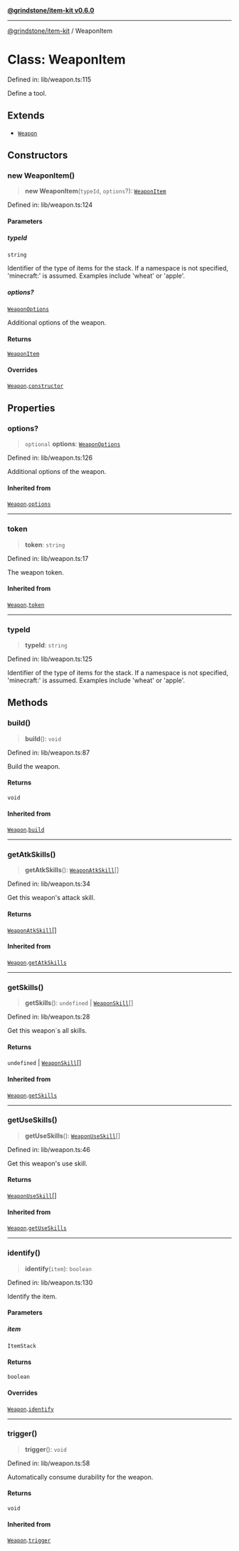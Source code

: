 [**@grindstone/item-kit v0.6.0**](../README.md)

***

[@grindstone/item-kit](../globals.md) / WeaponItem

# Class: WeaponItem

Defined in: lib/weapon.ts:115

Define a tool.

## Extends

- [`Weapon`](Weapon.md)

## Constructors

### new WeaponItem()

> **new WeaponItem**(`typeId`, `options`?): [`WeaponItem`](WeaponItem.md)

Defined in: lib/weapon.ts:124

#### Parameters

##### typeId

`string`

Identifier of the type of items for the stack.
If a namespace is not specified, 'minecraft:' is assumed.
Examples include 'wheat' or 'apple'.

##### options?

[`WeaponOptions`](../interfaces/WeaponOptions.md)

Additional options of the weapon.

#### Returns

[`WeaponItem`](WeaponItem.md)

#### Overrides

[`Weapon`](Weapon.md).[`constructor`](Weapon.md#constructors)

## Properties

### options?

> `optional` **options**: [`WeaponOptions`](../interfaces/WeaponOptions.md)

Defined in: lib/weapon.ts:126

Additional options of the weapon.

#### Inherited from

[`Weapon`](Weapon.md).[`options`](Weapon.md#options-1)

***

### token

> **token**: `string`

Defined in: lib/weapon.ts:17

The weapon token.

#### Inherited from

[`Weapon`](Weapon.md).[`token`](Weapon.md#token-1)

***

### typeId

> **typeId**: `string`

Defined in: lib/weapon.ts:125

Identifier of the type of items for the stack.
If a namespace is not specified, 'minecraft:' is assumed.
Examples include 'wheat' or 'apple'.

## Methods

### build()

> **build**(): `void`

Defined in: lib/weapon.ts:87

Build the weapon.

#### Returns

`void`

#### Inherited from

[`Weapon`](Weapon.md).[`build`](Weapon.md#build)

***

### getAtkSkills()

> **getAtkSkills**(): [`WeaponAtkSkill`](WeaponAtkSkill.md)[]

Defined in: lib/weapon.ts:34

Get this weapon's attack skill.

#### Returns

[`WeaponAtkSkill`](WeaponAtkSkill.md)[]

#### Inherited from

[`Weapon`](Weapon.md).[`getAtkSkills`](Weapon.md#getatkskills)

***

### getSkills()

> **getSkills**(): `undefined` \| [`WeaponSkill`](WeaponSkill.md)[]

Defined in: lib/weapon.ts:28

Get this weapon`s all skills.

#### Returns

`undefined` \| [`WeaponSkill`](WeaponSkill.md)[]

#### Inherited from

[`Weapon`](Weapon.md).[`getSkills`](Weapon.md#getskills)

***

### getUseSkills()

> **getUseSkills**(): [`WeaponUseSkill`](WeaponUseSkill.md)[]

Defined in: lib/weapon.ts:46

Get this weapon's use skill.

#### Returns

[`WeaponUseSkill`](WeaponUseSkill.md)[]

#### Inherited from

[`Weapon`](Weapon.md).[`getUseSkills`](Weapon.md#getuseskills)

***

### identify()

> **identify**(`item`): `boolean`

Defined in: lib/weapon.ts:130

Identify the item.

#### Parameters

##### item

`ItemStack`

#### Returns

`boolean`

#### Overrides

[`Weapon`](Weapon.md).[`identify`](Weapon.md#identify)

***

### trigger()

> **trigger**(): `void`

Defined in: lib/weapon.ts:58

Automatically consume durability for the weapon.

#### Returns

`void`

#### Inherited from

[`Weapon`](Weapon.md).[`trigger`](Weapon.md#trigger)
